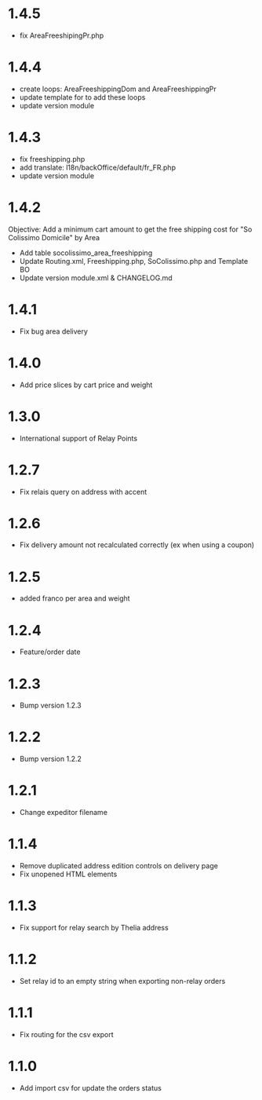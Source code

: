 # 1.4.5
- fix AreaFreeshipingPr.php 

# 1.4.4
- create loops: AreaFreeshippingDom and AreaFreeshippingPr
- update template for to add these loops 
- update version module

# 1.4.3
- fix freeshipping.php
- add translate: l18n/backOffice/default/fr_FR.php
- update version module

# 1.4.2
Objective: Add a minimum cart amount to get the free shipping cost for "So Colissimo Domicile" by Area
- Add table socolissimo_area_freeshipping
- Update Routing.xml, Freeshipping.php, SoColissimo.php and Template BO
- Update version module.xml & CHANGELOG.md

# 1.4.1
- Fix bug area delivery

# 1.4.0
- Add price slices by cart price and weight

# 1.3.0
- International support of Relay Points

# 1.2.7
- Fix relais query on address with accent

# 1.2.6
- Fix delivery amount not recalculated correctly (ex when using a coupon)

# 1.2.5
- added franco per area and weight

# 1.2.4
- Feature/order date

# 1.2.3
- Bump version 1.2.3

# 1.2.2
- Bump version 1.2.2

# 1.2.1

- Change expeditor filename

# 1.1.4

- Remove duplicated address edition controls on delivery page
- Fix unopened HTML elements

# 1.1.3

- Fix support for relay search by Thelia address

# 1.1.2

- Set relay id to an empty string when exporting non-relay orders

# 1.1.1

- Fix routing for the csv export

# 1.1.0

- Add import csv for update the orders status